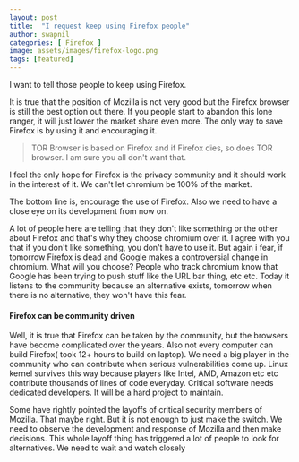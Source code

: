 ```yaml
---
layout: post
title:  "I request keep using Firefox people"
author: swapnil
categories: [ Firefox ]
image: assets/images/firefox-logo.png
tags: [featured]
---
```


I want to tell those people to keep using Firefox.

It is true that the position of Mozilla is not very good but the Firefox browser is still the best option out there. If you people start to abandon this lone ranger, it will just lower the market share even more. The only way to save Firefox is by using it and encouraging it.

> TOR Browser is based on Firefox and if Firefox dies, so does TOR browser. I am sure you all don't want that.

I feel the only hope for Firefox is the privacy community and it should work in the interest of it. We can't let chromium be 100% of the market.

The bottom line is, encourage the use of Firefox. Also we need to have a close eye on its development from now on.

A lot of people here are telling that they don't like something or the other about Firefox and that's why they choose chromium over it. I agree with you that if you don't like something, you don't have to use it. But again i fear, if tomorrow Firefox is dead and Google makes a controversial change in chromium. What will you choose? People who track chromium know that Google has been trying to push stuff like the URL bar thing, etc etc. Today it listens to the community because an alternative exists, tomorrow when there is no alternative, they won't have this fear.

#### Firefox can be community driven 
Well, it is true that Firefox can be taken by the community, but the browsers have become complicated over the years. Also not every computer can build Firefox( took 12+ hours to build on laptop). We need a big player in the community who can contribute when serious vulnerabilities come up. Linux kernel survives this way because players like Intel, AMD, Amazon etc etc contribute thousands of lines of code everyday. Critical software needs dedicated developers. It will be a hard project to maintain.

Some have rightly pointed the layoffs of critical security members of Mozilla. That maybe right. But it is not enough to just make the switch. We need to observe the development and response of Mozilla and then make decisions. This whole layoff thing has triggered a lot of people to look for alternatives. We need to wait and watch closely
